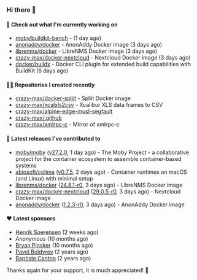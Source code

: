 ### Hi there 👋

#### 👷 Check out what I'm currently working on

- [moby/buildkit-bench](https://github.com/moby/buildkit-bench) -  (1 day ago)
- [anonaddy/docker](https://github.com/anonaddy/docker) - AnonAddy Docker image (3 days ago)
- [librenms/docker](https://github.com/librenms/docker) - LibreNMS Docker image (3 days ago)
- [crazy-max/docker-nextcloud](https://github.com/crazy-max/docker-nextcloud) - Nextcloud Docker image (3 days ago)
- [docker/buildx](https://github.com/docker/buildx) - Docker CLI plugin for extended build capabilities with BuildKit (6 days ago)

#### 👨‍💻 Repositories I created recently

- [crazy-max/docker-spliit](https://github.com/crazy-max/docker-spliit) - Spliit Docker image
- [crazy-max/xcalxls2csv](https://github.com/crazy-max/xcalxls2csv) - Xcalibur XLS data frames to CSV
- [crazy-max/alpine-edge-musl-segfault](https://github.com/crazy-max/alpine-edge-musl-segfault)
- [crazy-max/.github](https://github.com/crazy-max/.github)
- [crazy-max/xmlrpc-c](https://github.com/crazy-max/xmlrpc-c) - Mirror of xmlrpc-c

#### 🚀 Latest releases I've contributed to

- [moby/moby](https://github.com/moby/moby) ([v27.2.0](https://github.com/moby/moby/releases/tag/v27.2.0), 1 day ago) - The Moby Project - a collaborative project for the container ecosystem to assemble container-based systems
- [abiosoft/colima](https://github.com/abiosoft/colima) ([v0.7.5](https://github.com/abiosoft/colima/releases/tag/v0.7.5), 2 days ago) - Container runtimes on macOS (and Linux) with minimal setup
- [librenms/docker](https://github.com/librenms/docker) ([24.8.1-r0](https://github.com/librenms/docker/releases/tag/24.8.1-r0), 3 days ago) - LibreNMS Docker image
- [crazy-max/docker-nextcloud](https://github.com/crazy-max/docker-nextcloud) ([29.0.5-r0](https://github.com/crazy-max/docker-nextcloud/releases/tag/29.0.5-r0), 3 days ago) - Nextcloud Docker image
- [anonaddy/docker](https://github.com/anonaddy/docker) ([1.2.3-r0](https://github.com/anonaddy/docker/releases/tag/1.2.3-r0), 3 days ago) - AnonAddy Docker image

#### ❤️ Latest sponsors
- [Henrik Soerensen](https://github.com/hsoerensen) (2 weeks ago)
- _Anonymous_ (10 months ago)
- [Bryan Pinsker](https://github.com/BryanPinsker) (10 months ago)
- [Pavel Boldyrev](https://github.com/bpg) (2 years ago)
- [Baptiste Canton](https://github.com/batmac) (2 years ago)

Thanks again for your support, it is much appreciated! 🙏
